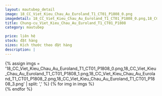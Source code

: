 ```yaml
---
layout: mautubep_detail
image: 18_CC_Viet_Kieu_Chau_Au_Euroland_T1_CT01_P1808_0.png
imagedetail: 18_CC_Viet_Kieu_Chau_Au_Euroland_T1_CT01_P1808_0.png,18_CC_Viet_Kieu_Chau_Au_Euroland_T1_CT01_P1808_1.png,18_CC_Viet_Kieu_Chau_Au_Euroland_T1_CT01_P1808_2.png,18_CC_Viet_Kieu_Chau_Au_Euroland_T1_CT01_P1808_3.png
title: Chung-cu_Viet_Kieu_Chau_Au_Euroland_T1_CT01_P1808
category: mautubep

price: liên hệ
stock: đặt hàng
sizes: Kích thước theo đặt hàng
description: |
---
```

<section class="no-padding" id="two">
	<div class="container-fluid">
	<div class="row-no-gutters">
	{% assign imgs = '18_CC_Viet_Kieu_Chau_Au_Euroland_T1_CT01_P1808_0.png,18_CC_Viet_Kieu_Chau_Au_Euroland_T1_CT01_P1808_1.png,18_CC_Viet_Kieu_Chau_Au_Euroland_T1_CT01_P1808_2.png,18_CC_Viet_Kieu_Chau_Au_Euroland_T1_CT01_P1808_3.png' | split: ',' %}
	{% for img in imgs %}
	   <div class="col-lg-6 col-sm-6 col-md-6"> 
			<a href="#" class="portfolio-box">
			<img src="{{site.baseurl}}/assets/images/tubep/{{img}}" class="image main" alt="">
			</a>
		</div>
	{% endfor %}			
	</div>
	</div>
</section>